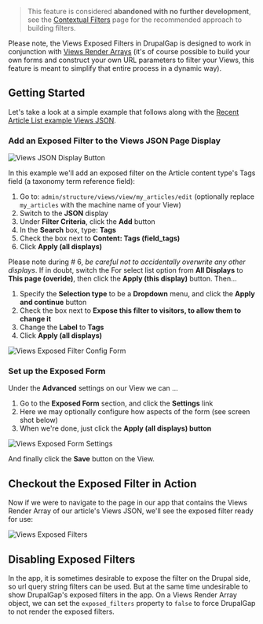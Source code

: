 > This feature is considered **abandoned with no further development**, see the [Contextual Filters](Views_Contextual_Filters) page for the recommended approach to building filters.

Please note, the Views Exposed Filters in DrupalGap is designed to work in conjunction with [Views Render Arrays](Displaying_a_View/Views_Render_Array) (it's of course possible to build your own forms and construct your own URL parameters to filter your Views, this feature is meant to simplify that entire process in a dynamic way).

## Getting Started

Let's take a look at a simple example that follows along with the [Recent Article List example Views JSON](Creating_a_Views_JSON/Recent_Article_List).

### Add an Exposed Filter to the Views JSON Page Display

![Views JSON Display Button](http://drupalgap.com/sites/default/files/views-json-display-button.png)

In this example we'll add an exposed filter on the Article content type's Tags field (a taxonomy term reference field):

1. Go to: `admin/structure/views/view/my_articles/edit` (optionally replace `my_articles` with the machine name of your View)
2. Switch to the **JSON** display
3. Under **Filter Criteria**, click the **Add** button
4. In the **Search** box, type: **Tags**
5. Check the box next to **Content: Tags (field_tags)**
6. Click **Apply (all displays)**

Please note during # 6, *be careful not to accidentally overwrite any other displays*. If in doubt, switch the For select list option from **All Displays** to **This page (overide)**, then click the **Apply (this display)** button. Then...

1. Specify the **Selection type** to be a **Dropdown** menu, and click the **Apply and continue** button
2. Check the box next to **Expose this filter to visitors, to allow them to change it**
3. Change the **Label** to **Tags**
4. Click **Apply (all displays)**

![Views Exposed Filter Config Form](http://drupalgap.com/sites/default/files/views-exposed-filter-config-form.png)

### Set up the Exposed Form

Under the **Advanced** settings on our View we can ...

1. Go to the **Exposed Form** section, and click the **Settings** link
2. Here we may optionally configure how aspects of the form (see screen shot below)
3. When we're done, just click the **Apply (all displays) button**

![Views Exposed Form Settings](http://drupalgap.com/sites/default/files/exposed-form-settings.png)

And finally click the **Save** button on the View.

## Checkout the Exposed Filter in Action

Now if we were to navigate to the page in our app that contains the Views Render Array of our article's Views JSON, we'll see the exposed filter ready for use:

![Views Exposed Filters](http://drupalgap.com/sites/default/files/views-exposed-filters.png)

## Disabling Exposed Filters

In the app, it is sometimes desirable to expose the filter on the Drupal side, so url query string filters can be used. But at the same time undesirable to show DrupalGap's exposed filters in the app. On a Views Render Array object, we can set the `exposed_filters` property to `false` to force DrupalGap to not render the exposed filters.
